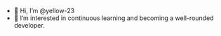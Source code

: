 - 👋 Hi, I’m @yellow-23
- 👀 I’m interested in continuous learning and becoming a well-rounded developer.
<!---
yellow-23/yellow-23 is a ✨ special ✨ repository because its `README.md` (this file) appears on your GitHub profile.
You can click the Preview link to take a look at your changes.
--->
